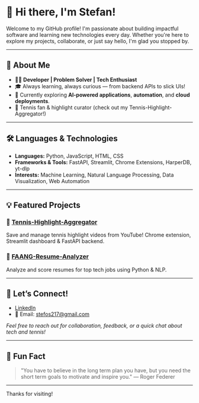 # 👋 Hi there, I'm Stefan!

Welcome to my GitHub profile! I'm passionate about building impactful software and learning new technologies every day. Whether you're here to explore my projects, collaborate, or just say hello, I'm glad you stopped by.

---

## 🚀 About Me

- 🧑‍💻 **Developer | Problem Solver | Tech Enthusiast**
- 🎓 Always learning, always curious — from backend APIs to slick UIs!
- 🌱 Currently exploring **AI-powered applications**, **automation**, and **cloud deployments**.
- 🎾 Tennis fan & highlight curator (check out my Tennis-Highlight-Aggregator!)

---

## 🛠️ Languages & Technologies

- **Languages:** Python, JavaScript, HTML, CSS
- **Frameworks & Tools:** FastAPI, Streamlit, Chrome Extensions, HarperDB, yt-dlp
- **Interests:** Machine Learning, Natural Language Processing, Data Visualization, Web Automation

---

## 💡 Featured Projects

### 🎾 [Tennis-Highlight-Aggregator](https://github.com/stefos41/Tennis-Highlight-Aggregator)
Save and manage tennis highlight videos from YouTube! Chrome extension, Streamlit dashboard & FastAPI backend.

### 🤖 [FAANG-Resume-Analyzer](https://github.com/stefos41/FAANG-Resume-Analyzer)
Analyze and score resumes for top tech jobs using Python & NLP.

---

## 🤝 Let’s Connect!

- [LinkedIn](https://www.linkedin.com/in/your-linkedin/)
- 📧 Email: stefos217@gmail.com  

*Feel free to reach out for collaboration, feedback, or a quick chat about tech and tennis!*

---

## 🌟 Fun Fact

> "You have to believe in the long term plan you have, but you need the short term goals to motivate and inspire you." — Roger Federer

---

Thanks for visiting! 

<!--
**stefos41/stefos41** is a ✨ _special_ ✨ repository because its `README.md` (this file) appears on your GitHub profile.

Here are some ideas to get you started:

- 🔭 I’m currently working on ...
- 🌱 I’m currently learning ...
- 👯 I’m looking to collaborate on ...
- 🤔 I’m looking for help with ...
- 💬 Ask me about ...
- 📫 How to reach me: ...
- 😄 Pronouns: ...
- ⚡ Fun fact: ...
-->
